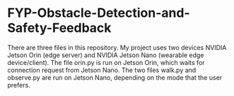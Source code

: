 # FYP-Obstacle-Detection-and-Safety-Feedback

There are three files in this repository. My project uses two devices NVIDIA Jetson Orin (edge server) and NVIDIA Jetson Nano (wearable edge device/client). The file orin.py is run on Jetson Orin, which waits for connection request from Jetson Nano. The two files walk.py and observe.py are run on Jetson Nano, depending on the mode that the user prefers.
